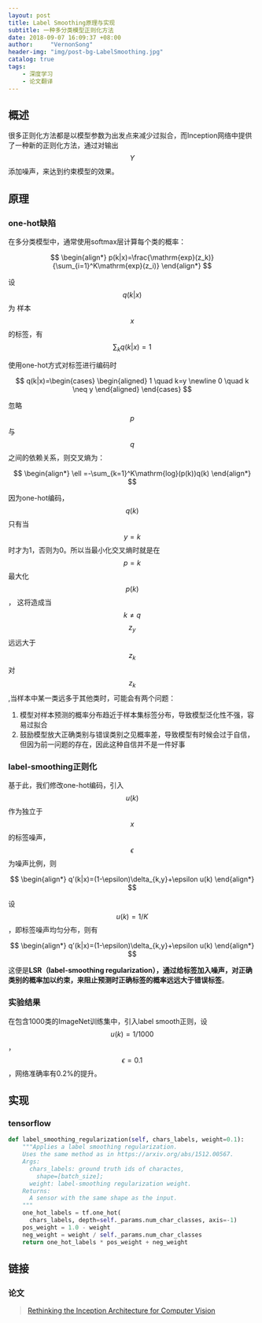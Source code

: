 ```yaml
---
layout: post
title: Label Smoothing原理与实现
subtitle: 一种多分类模型正则化方法
date: 2018-09-07 16:09:37 +08:00
author:     "VernonSong"
header-img: "img/post-bg-LabelSmoothing.jpg"
catalog: true
tags:
    - 深度学习
    - 论文翻译
---
```


## 概述
很多正则化方法都是以模型参数为出发点来减少过拟合，而Inception网络中提供了一种新的正则化方法，通过对输出
$$
Y
$$
添加噪声，来达到约束模型的效果。

## 原理
### one-hot缺陷
在多分类模型中，通常使用softmax层计算每个类的概率：

$$
\begin{align*}
p(k|x)=\frac{\mathrm{exp}(z_k)}{\sum_{i=1}^K\mathrm{exp}(z_i)}
\end{align*}
$$

设
$$
q(k|x)
$$
为
样本
$$
x
$$
的标签，有
$$
\sum_kq(k|x)=1
$$


使用one-hot方式对标签进行编码时

$$
q(k|x)=\begin{cases}
\begin{aligned}
1  \quad k=y
\newline   0  \quad k \neq y
\end{aligned}
\end{cases}
$$

忽略
$$
p
$$
与
$$
q
$$
之间的依赖关系，则交叉熵为：

$$
\begin{align*}
\ell =-\sum_{k=1}^K\mathrm{log}(p(k))q(k)
\end{align*}
$$

因为one-hot编码，
$$
q(k)
$$
只有当
$$
y=k
$$
时才为1，否则为0。所以当最小化交叉熵时就是在
$$
p=k
$$
最大化
$$
p(k)
$$
，
这将造成当
$$
k \neq q
$$
$$
z_y
$$
远远大于
$$
z_k
$$
对
$$
z_k
$$
,当样本中某一类远多于其他类时，可能会有两个问题：
1. 模型对样本预测的概率分布趋近于样本集标签分布，导致模型泛化性不强，容易过拟合
2. 鼓励模型放大正确类别与错误类别之见概率差，导致模型有时候会过于自信，但因为前一问题的存在，因此这种自信并不是一件好事

### label-smoothing正则化
基于此，我们修改one-hot编码，引入
$$
u(k)
$$
作为独立于
$$
x
$$
的标签噪声，
$$
\epsilon
$$
为噪声比例，则

$$
\begin{align*}
q'(k|x)=(1-\epsilon)\delta_{k,y}+\epsilon u(k)
\end{align*}
$$

设
$$
u(k)=1/K
$$
，即标签噪声均匀分布，则有

$$
\begin{align*}
q'(k|x)=(1-\epsilon)\delta_{k,y}+\epsilon u(k)
\end{align*}
$$

这便是**LSR（label-smoothing regularization），通过给标签加入噪声，对正确类别的概率加以约束，来阻止预测时正确标签的概率远远大于错误标签**。

### 实验结果
在包含1000类的ImageNet训练集中，引入label smooth正则，设
$$
u(k)=1/1000
$$
，
$$
\epsilon=0.1
$$
，网络准确率有0.2%的提升。

## 实现

### tensorflow

```python
def label_smoothing_regularization(self, chars_labels, weight=0.1):
    """Applies a label smoothing regularization.
    Uses the same method as in https://arxiv.org/abs/1512.00567.
    Args:
      chars_labels: ground truth ids of charactes,
        shape=[batch_size];
      weight: label-smoothing regularization weight.
    Returns:
      A sensor with the same shape as the input.
    """
    one_hot_labels = tf.one_hot(
      chars_labels, depth=self._params.num_char_classes, axis=-1)
    pos_weight = 1.0 - weight
    neg_weight = weight / self._params.num_char_classes
    return one_hot_labels * pos_weight + neg_weight
```

## 链接

### 论文
>[Rethinking the Inception Architecture for Computer Vision](https://arxiv.org/pdf/1512.00567.pdf)





